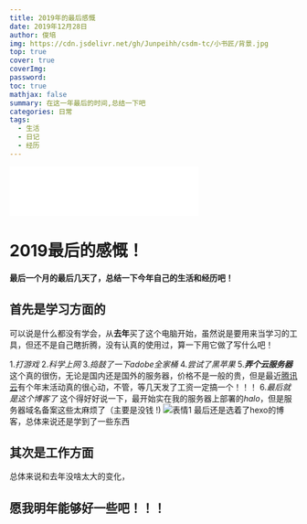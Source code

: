 ```yaml
---
title: 2019年的最后感慨
date: 2019年12月28日
author: 俊培
img: https://cdn.jsdelivr.net/gh/Junpeihh/csdm-tc/小书匠/背景.jpg
top: true
cover: true
coverImg: 
password: 
toc: true
mathjax: false
summary: 在这一年最后的时间,总结一下吧
categories: 日常
tags:
  - 生活
  - 日记
  - 经历
---
```


<iframe frameborder="no" border="0" marginwidth="0" marginheight="0" width=330 height=86 src="//music.163.com/outchain/player?type=2&id=1411319408&auto=1&height=66"></iframe>

# 2019最后的感慨！

**最后一个月的最后几天了，总结一下今年自己的生活和经历吧！**

## 首先是学习方面的  

可以说是什么都没有学会，从**去年**买了这个电脑开始，虽然说是要用来当学习的工具，但还不是自己瞎折腾，没有认真的使用过，算一下用它做了写什么吧！

1.*打游戏*
2.*科学上网*
3.*捣鼓了一下adobe全家桶*
4.*尝试了黑苹果*
5.***弄个云服务器***
这个真的很伤，无论是国内还是国外的服务器，价格不是一般的贵，但是最近[腾讯云](https://cloud.tencent.com/act/seckill?from=11659)有个年末活动真的很心动，不管，等几天发了工资一定搞一个！！！
6.*最后就是这个博客了*
这个得好好说一下，最开始实在我的服务器上部署的*halo*，但是服务器域名备案这些太麻烦了（主要是没钱 !)
![表情1](https://cdn.jsdelivr.net/gh/Junpeihh/csdm-tc/小书匠/表情1.jpg)
最后还是选着了hexo的博客，总体来说还是学到了一些东西

## 其次是工作方面
总体来说和去年没啥太大的变化，

## 愿我明年能够好一些吧！！！